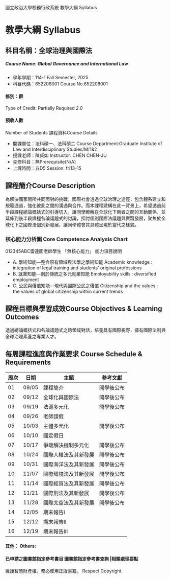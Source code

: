 國立政治大學校務行政系統 教學大綱 Syllabus
# 教學大綱 Syllabus
##  科目名稱：全球治理與國際法
#####  Course Name: Global Governance and International Law
  * 學年學期：114-1 Fall Semester, 2025 
  * 科目代碼：652208001 Course No.652208001
#### 修別：群
Type of Credit: Partially Required 
_2.0_
#### 預收人數
Number of Students
課程資料Course Details
  * 開課單位：法科碩一、法科碩二 Course Department:Graduate Institute of Law and Interdisciplinary Studies/M/1&2 
  * 授課老師：陳貞如 Instructor: CHEN CHEN-JU 
  * 先修科目：無Prerequisite(N/A)
  * 上課時間：五D5 Session: fri13-15
##  課程簡介Course Description
為解決國家間所共同面對的挑戰，國際社會透過全球治理之途徑，包含體系建立和規範通過，強化彼此之間的溝通與合作。而本課程建構在此一背景上，希望透過前半段課程總論概括式的引導切入，讓同學瞭解在全球化下兩者之間的互動關係，並延伸到後半段課程各論議題式的討論，探討個別國際法議題與實踐發展，聚焦於全球化下之國際法個別新發展，讓同學體會其具體呈現於當代之樣貌。
###  核心能力分析圖 Core Competence Analysis Chart
012345ABC雷達圖老師學生
「無核心能力」 
能力項目說明
  * A. 學術知能—整合原有領域與法學之學術知能 Academic knowledge : integration of legal training and students' original professions
  * B. 就業知能—別於傳統之多元就業知能 Employability skills : diversified employment
  * C. 公民與價值知能—現代與國際公民之價值 Citizenship and the values : the values of global citizenship within current trends
##  課程目標與學習成效Course Objectives & Learning Outcomes 
透過總論概括式和各論議題式之跨領域對話，培養具有國際視野，擁有國際法制與全球治理素養之專業人才。
##  每周課程進度與作業要求 Course Schedule & Requirements
周次 |  日期 |  主題 |  參考文獻  
---|---|---|---  
01 |  09/05 |  課程簡介 |  開學後公布  
02 |  09/12 |  全球化與國際法 |  開學後公布  
03 |  09/19 |  法源多元化 |  開學後公布  
04 |  09/26 |  老師請假  
05 |  10/03 |  主體多元化 |  開學後公布  
06 |  10/10 |  國定假日  
07 |  10/17 |  爭端解決機制多元化 |  開學後公布  
08 |  10/24 |  國際人權法及其新發展 |  開學後公布  
09 |  10/31 |  國際海洋法及其新發展 |  開學後公布  
10 |  11/07 |  國際環境法及其新發展 |  開學後公布  
11 |  11/14 |  國際經貿法及其新發展 |  開學後公布  
12 |  11/21 |  國際刑法及其新發展 |  開學後公布  
13 |  11/28 |  國際太空法及其新發展 |  開學後公布  
14 |  12/05 |  期末報告I |   
15 |  12/12 |  期末報告II |   
16 |  12/19 |  期末報告III |   
####  其他： Others:
####  已申請之圖書館指定參考書目  圖書館指定參考書查詢 |相關處理要點
維護智慧財產權，務必使用正版書籍。 Respect Copyright.